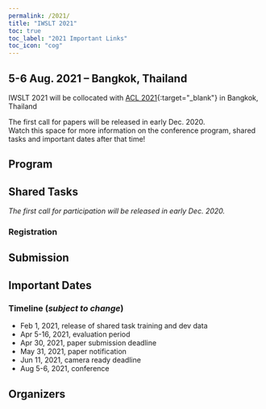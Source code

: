 ```yaml
---
permalink: /2021/
title: "IWSLT 2021"
toc: true
toc_label: "2021 Important Links"
toc_icon: "cog"
---
```


## 5-6 Aug. 2021 – Bangkok, Thailand

IWSLT 2021 will be collocated with [ACL 2021](https://2021.aclweb.org/){:target="_blank"} in Bangkok, Thailand

The first call for papers will be released in early Dec. 2020.  
Watch this space for more information on the conference program, shared tasks and important dates after that time!


## Program



## Shared Tasks

*The first call for participation will be released in early Dec. 2020.*


### Registration



## Submission



## Important Dates

### Timeline (*subject to change*)
* Feb  1, 2021, release of shared task training and dev data
* Apr  5-16, 2021, evaluation period 
* Apr 30, 2021, paper submission deadline
* May 31, 2021, paper notification
* Jun 11, 2021, camera ready deadline
* Aug 5-6, 2021, conference


## Organizers


